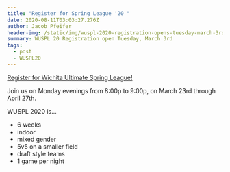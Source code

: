 ```yaml
---
title: "Register for Spring League '20 "
date: 2020-08-11T03:03:27.276Z
author: Jacob Pfeifer
header-img: /static/img/wuspl-2020-registration-opens-tuesday-march-3rd.jpg
summary: WUSPL 20 Registration open Tuesday, March 3rd
tags:
  - post
  - WUSPL20
---
```

[Register for Wichita Ultimate Spring League!](https://ultimatecentral.com/en_us/e/wusl-indoor-2020)

Join us on Monday evenings from 8:00p to 9:00p, on March 23rd through April 27th.

WUSPL 2020 is...

* 6 weeks
* indoor
*  mixed gender
* 5v5 on a smaller field
* draft style teams
* 1 game per night